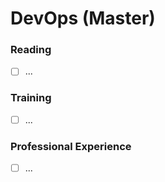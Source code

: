 # DevOps (Master)

### Reading
- [ ] ...

### Training
- [ ] ...

### Professional Experience
- [ ] ...
